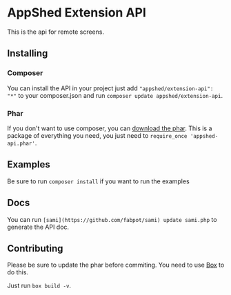 # AppShed Extension API

This is the api for remote screens.

## Installing

### Composer

You can install the API in your project just add `"appshed/extension-api": "*"` to your composer.json and run `composer update appshed/extension-api`.

### Phar

If you don't want to use composer, you can [download the phar](https://raw.githubusercontent.com/AppShed/extension-api/master/build/appshed-api.phar). This is a package of everything you need, you just need to `require_once 'appshed-api.phar'`.

## Examples

Be sure to run `composer install` if you want to run the examples

## Docs

You can run `[sami](https://github.com/fabpot/sami) update sami.php` to generate the API doc.

## Contributing

 Please be sure to update the phar before commiting. You need to use [Box](http://box-project.org/) to do this.

Just run `box build -v`.
